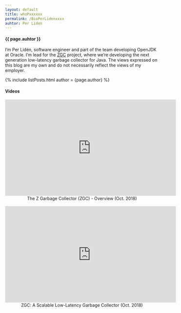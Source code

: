 ```yaml
---
layout: default
title: whoPxxxxxx
permalink: /BioPerLidenxxxx
auhtor: Per Liden
---
```


<h4>{{ page.auhtor }}</h4>

<div>I’m Per Lidén, software engineer and part of the team developing OpenJDK at Oracle. I’m lead for the <a href="https://wiki.openjdk.java.net/display/zgc/Main">ZGC</a> project, where we’re developing the next generation low-latency garbage collector for Java. The views expressed on this blog are my own and do not necessarily reflect the views of my employer.</div>


{% include listPosts.html author = {page.author} %}

<h4>Videos</h4>
<center>

<iframe width="560" height="315" src="https://www.youtube.com/embed/7k_XfLGu-Ts" frameborder="0" allow="accelerometer; autoplay; encrypted-media; gyroscope; picture-in-picture" allowfullscreen></iframe>
<div class="date">The Z Garbage Collector (ZGC) - Overview (Oct. 2018)</div><br/>

<iframe width="560" height="315" src="https://www.youtube.com/embed/kF_r3GE3zOo" frameborder="0" allow="accelerometer; autoplay; encrypted-media; gyroscope; picture-in-picture" allowfullscreen></iframe>
<div class="date">ZGC: A Scalable Low-Latency Garbage Collector (Oct. 2018)</div>

</center>
